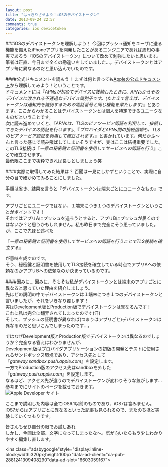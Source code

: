 ```yaml
---
layout: post
title: "はっきりさせよう！iOSのデバイストークン"
date: 2013-09-24 22:57
comments: true
categories: ios devicetoken
---
```


###iOSのデバイストークンを理解しよう！
今回はプッシュ通知をユーザに送る機能を備えたiPhoneアプリを開発したことがあるエンジニアであれば周知の事実であろう『iOSのデバイストークン』について改めて勉強したいと思います。  
筆者は正直、今日まで全くの勘違いをしていました...。デバイストークンとはアプリ毎に異なるのだと思い込んでいたのです。

<!--more-->

####公式ドキュメントを読もう！
まずは何と言っても[Appleの公式ドキュメント](https://developer.apple.com/jp/devcenter/ios/library/documentation/RemoteNotificationsPG.pdf "Local Notificationおよび
Push Notificationプログラミングガイド")から理解してみよう！ということです。  
ドキュメントには『_APNsが初めてデバイスに接続したときに、APNsからそのデバイスに渡される不透過なデバイス識別子です。(たとえて言えば、デバイストークンは通知先を識別するための電話番号と同じ機能を果たします)_』とあります。ここからわかることはデバイストークンとは個人を特定できるユニークなものだということです。  
次に読み進めていくと、『_APNsは、TLSのピアツーピア認証を利用して、接続してきたデバイスの認証を行います_』、『_プロバイダとAPNs間の接続信頼も、TLSのピアツーピア認証を利用して確立されます。_』と書かれています。何だかふ〜んと言った感じで読み飛ばしてしまいそうですが、実はここは結構重要でした。
このTLS接続は『_一意の秘密鍵と証明書を使用してサービスへの認証を行う_』ことで確立させます。  
最低限ここまで抜粋できれば良しとしましょう笑

####実際に取得してみた結果は？
百聞は一見にしかずということで、実際に自分の目で確かめてみることにしました。  
  
手順は省き、結果を言うと『デバイストークンは端末ごとにユニークなもの』です。  
  
アプリごとにユニークではない、１端末につき１つのデバイストークンということがポイントです！  
それではアプリAにプッシュを送ろうとすると、アプリBにプッシュが届くのではないか？と思うかもしれません。私も昨日まで完全にそう思っていました。が、ここで先ほど述べた  
  
『_一意の秘密鍵と証明書を使用してサービスへの認証を行うことでTLS接続を確立する_』  
  
が意味を成すのです。  
そう、秘密鍵と証明書を使用してTLS接続を確立している時点でアプリAへの依頼なのかアプリBへの依頼なのか決まっているのです。

####因みに...
因みに、そもそも私がデバイストークンとは端末のアプリごとに異なると思っていた理由を紹介しましょう。  
先ほどの説明の中でデバイストークンは１端末につき１つのデバイストークンと言いましたが、それをいきなり覆します！  
実はDevelopment版とProduction版でデバイストークンは異なるんです！  
これに私は完全に翻弄されてしまったのです(汗)  
そして、プッシュの証明書が異なれば(つまりはアプリごと)デバイストークンは異なるのだと思いこんでしまったのです...。  

ではなぜDevelopment版とProduction版でデバイストークンは異なるのでしょうか？完全なる答えはわかりませんが、  
Development版はプロバイダアプリケーションの初版の開発とテストに使用されるサンドボックス環境であり、アクセス先として『_gateway.sandbox.push.apple.com_』を設定します。  
一方でProduction版のアクセス先はsandboxを外した『_gateway.push.apple.com_』を設定します。  
なるほど、アクセス先が違うのでデバイストークンが変わりそうな気がします...  
参考までにサイトのページを載せておきます。  
![Apple Developer サイト](/images/apple_developer_site1.png)  

ここまで説明した内容は全てiOS6.1以前のものであり、iOS7は含みません。[iOS7からはアプリごとに異なるといった記事](http://blog.katty.in/4162 "iOS7でプッシュ通知のデバイストークンに大きな変更")も見られるので、またのちほど実験していくつもりです。

皆さんもぜひ自分の眼でお試しあれ  
しかし、今回は全部、文字になってしまったな〜。気が向いたらもう少しわかりやすく編集し直します。

<script async src="//pagead2.googlesyndication.com/pagead/js/adsbygoogle.js"></script>
<!-- 広告2 -->
<ins class="adsbygoogle"style="display:inline-block;width:320px;height:100px"data-ad-client="ca-pub-2881241309408290"data-ad-slot="6603059167"></ins>
<script>
(adsbygoogle = window.adsbygoogle || []).push({});
</script>
